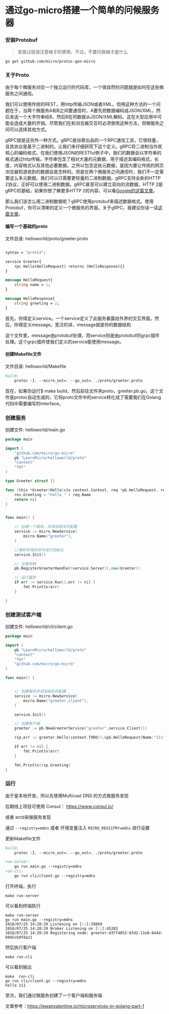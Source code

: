 # 通过go-micro搭建一个简单的问候服务器

### 安装Protobuf

> 安装过程请注意梯子的使用，不过，不要问我梯子是什么

```
go get github.com/micro/protoc-gen-micro
```

### 关于Proto

由于每个微服务对应一个独立运行的代码库，一个很自然的问题就是如何在这些微服务之间通信。

我们可以使用传统的REST，用http传输JSON或者XML。但用这种方法的一个问题在于，当两个微服务A和B之间要通信时，A要先把数据编码成JSON/XML，然后发送一个大字符串给B，然后B在将数据从JSON/XML解码。这在大型应用中可能会造成大量的开销。尽管我们在和浏览器交互时必须使用这种方法，但微服务之间可以选择其他方式。

gRPC就是这另外一种方式。gRPC是谷歌出品的一个RPC通信工具，它很轻量，且其协议是基于二进制的。让我们来仔细研究下这个定义。gRPC将二进制当作其核心的编码格式。在我们使用JSON的RESTful例子中，我们的数据会以字符串的格式通过http传输。字符串包含了相对大量的元数据，用于描述其编码格式，长度，内容格式以及其他必要数据。之所以包含这些元数据，是因为要让传统的网页浏览器知道收到的数据会是怎样的。但是在两个微服务之间通信时，我们不一定需要这么多元数据。我们可以只需要更轻量的二进制数据。gRPC支持全新的HTTP 2协议，正好可以使用二进制数据。gRPC甚至可以建立双向的流数据。HTTP 2是gRPC的基础，如果你想了解更多HTTP 2的内容，可以看[Google的这篇文章](https://developers.google.com/web/fundamentals/performance/http2/)。

那么我们该怎么用二进制数据呢？gRPC使用protobuf来描述数据格式。使用Protobuf，你可以清晰的定义一个微服务的界面。关于gRPC，我建议你读一读[这篇文章](https://blog.gopheracademy.com/advent-2017/go-grpc-beyond-basics/)。


#### 编写一个基础的proto

文件目录: helloworld/proto/greeter.proto

```proto

syntax = "proto3";

service Greeter{
    rpc Hello(HelloRequest) returns (HelloResponse){}
}

message HelloRequest{
    string name = 1;
}

message HelloResponse{
    string greeting = 2;
}
```

首先，你得定义service。一个service定义了此服务暴露给外界的交互界面。然后，你得定义message。宽泛的讲，message就是你的数据结构

这个文件里，message由protobuf处理，而service则是由protobuf的grpc插件处理。这个grpc插件使我们定义的service能使用message。

#### 创建Makefile文件
文件目录: helloworld/Makefile

```makefile
build:
	protoc -I. --micro_out=. --go_out=. ./proto/greeter.proto
```

现在，如果你运行$ make build，然后前往文件夹proto，greeter.pb.go。这个文件是protoc自动生成的，它将proto文件中的service转化成了需要我们在Golang代码中需要编写的interface。


### 创建服务

创建文件: helloworld/main.go

```go
package main

import (
	"github.com/micro/go-micro"
	pb "LearnMicro/helloworld/proto"
	"context"
	"fmt"
)

type Greeter struct {}

func (this *Greeter)Hello(ctx context.Context, req *pb.HelloRequest, res *pb.HelloResponse) error {
	res.Greeting = "hello " + req.Name
	return nil
}


func main() {

	// 创建一个服务，并添加相关的配置
	service := micro.NewService(
		micro.Name("greeter"),
	)

	//解析终端的命令进行初始化
	service.Init()

	// 注册句柄
	pb.RegisterGreeterHandler(service.Server(),new(Greeter))

	// 运行服务
	if err := service.Run();err != nil {
		fmt.Println(err)
	}

}
```

### 创建测试客户端

创建文件: helloworld/cli/client.go

```go
package main

import (
	pb "LearnMicro/helloworld/proto"
	"context"
	"fmt"
	"github.com/micro/go-micro"
)

func main() {


	// 创建服务并添加响应的配置
	service := micro.NewService(
		micro.Name("greeter.client"),
	)

	service.Init()

	// 创建客户端
	greeter := pb.NewGreeterService("greeter",service.Client())

	rsp,err := greeter.Hello(context.TODO(),&pb.HelloRequest{Name:"111"})

	if err != nil {
		fmt.Println(err)
	}

	fmt.Println(rsp.Greeting)
}
```

### 运行

由于是本地开发，所以先使用Multicast DNS 的方式做服务发现

后期线上项目可使用 Consul： https://www.consul.io/ 

或者 ectd来做服务发现

通过 `--registry=mdns` 或者 环境变量注入 `MICRO_REGISTRY=mdns` 进行设置

更新Makefile文件

```makefile
build:
	protoc -I. --micro_out=. --go_out=. ./proto/greeter.proto

run-server:
	go run main.go --registry=mdns
run-cli:
	go run cli/client.go --registry=mdns
```

打开终端，执行 

```
make run-server
```

可以看到终端执行
```
make run-server
go run main.go --registry=mdns
2018/07/25 14:20:29 Listening on [::]:39869
2018/07/25 14:20:29 Broker Listening on [::]:45203
2018/07/25 14:20:29 Registering node: greeter-d3ff4052-8fd2-11e8-844d-6045cb9fda21
```

然后执行客户端

```
make run-cli
```

可以看到输出

```
make  run-cli   
go run cli/client.go --registry=mdns
hello 111
```

至次，我们通过微服务创建了一个客户端和服务端

文章参考：https://ewanvalentine.io/microservices-in-golang-part-1







